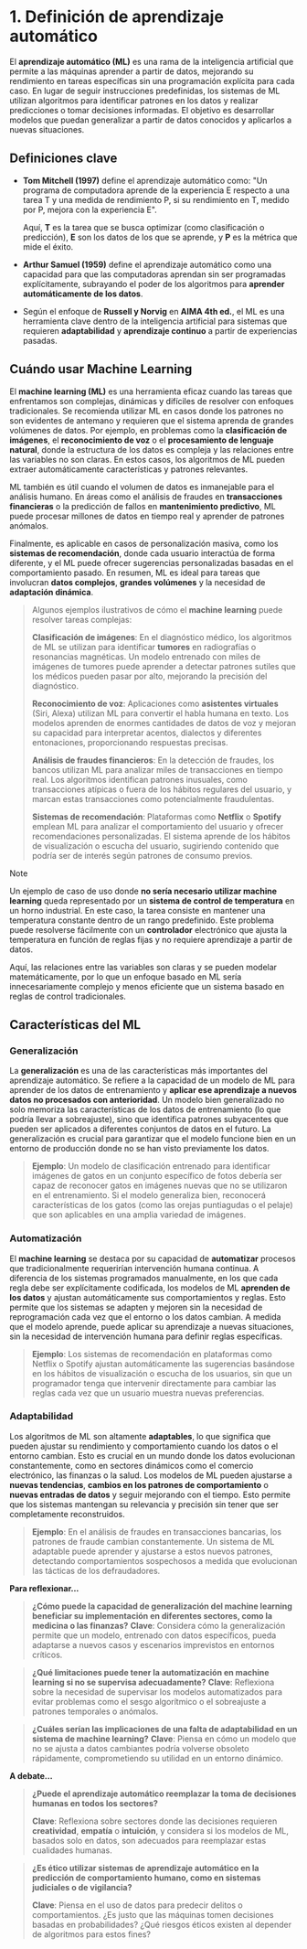 # 1. Definición de aprendizaje automático

El **aprendizaje automático (ML)** es una rama de la inteligencia artificial que permite a las máquinas aprender a partir de datos, mejorando su rendimiento en tareas específicas sin una programación explícita para cada caso. En lugar de seguir instrucciones predefinidas, los sistemas de ML utilizan algoritmos para identificar patrones en los datos y realizar predicciones o tomar decisiones informadas. El objetivo es desarrollar modelos que puedan generalizar a partir de datos conocidos y aplicarlos a nuevas situaciones.

## Definiciones clave

- **Tom Mitchell (1997)** define el aprendizaje automático como: "Un programa de computadora aprende de la experiencia E respecto a una tarea T y una medida de rendimiento P, si su rendimiento en T, medido por P, mejora con la experiencia E".
  
  Aquí, **T** es la tarea que se busca optimizar (como clasificación o predicción), **E** son los datos de los que se aprende, y **P** es la métrica que mide el éxito.

- **Arthur Samuel (1959)** define el aprendizaje automático como una capacidad para que las computadoras aprendan sin ser programadas explícitamente, subrayando el poder de los algoritmos para **aprender automáticamente de los datos**.

- Según el enfoque de **Russell y Norvig** en **AIMA 4th ed.**, el ML es una herramienta clave dentro de la inteligencia artificial para sistemas que requieren **adaptabilidad** y **aprendizaje continuo** a partir de experiencias pasadas.

## Cuándo usar Machine Learning

El **machine learning (ML)** es una herramienta eficaz cuando las tareas que enfrentamos son complejas, dinámicas y difíciles de resolver con enfoques tradicionales. Se recomienda utilizar ML en casos donde los patrones no son evidentes de antemano y requieren que el sistema aprenda de grandes volúmenes de datos. Por ejemplo, en problemas como la **clasificación de imágenes**, el **reconocimiento de voz** o el **procesamiento de lenguaje natural**, donde la estructura de los datos es compleja y las relaciones entre las variables no son claras. En estos casos, los algoritmos de ML pueden extraer automáticamente características y patrones relevantes.

ML también es útil cuando el volumen de datos es inmanejable para el análisis humano. En áreas como el análisis de fraudes en **transacciones financieras** o la predicción de fallos en **mantenimiento predictivo**, ML puede procesar millones de datos en tiempo real y aprender de patrones anómalos. 

Finalmente, es aplicable en casos de personalización masiva, como los **sistemas de recomendación**, donde cada usuario interactúa de forma diferente, y el ML puede ofrecer sugerencias personalizadas basadas en el comportamiento pasado. En resumen, ML es ideal para tareas que involucran **datos complejos**, **grandes volúmenes** y la necesidad de **adaptación dinámica**.

> Algunos ejemplos ilustrativos de cómo el **machine learning** puede resolver tareas complejas:
>
> **Clasificación de imágenes**: En el diagnóstico médico, los algoritmos de ML se utilizan para identificar **tumores** en radiografías o resonancias magnéticas. Un modelo entrenado con miles de imágenes de tumores puede aprender a detectar patrones sutiles que los médicos pueden pasar por alto, mejorando la precisión del diagnóstico.
>
> **Reconocimiento de voz**: Aplicaciones como **asistentes virtuales** (Siri, Alexa) utilizan ML para convertir el habla humana en texto. Los modelos aprenden de enormes cantidades de datos de voz y mejoran su capacidad para interpretar acentos, dialectos y diferentes entonaciones, proporcionando respuestas precisas.
>
> **Análisis de fraudes financieros**: En la detección de fraudes, los bancos utilizan ML para analizar miles de transacciones en tiempo real. Los algoritmos identifican patrones inusuales, como transacciones atípicas o fuera de los hábitos regulares del usuario, y marcan estas transacciones como potencialmente fraudulentas.
>
> **Sistemas de recomendación**: Plataformas como **Netflix** o **Spotify** emplean ML para analizar el comportamiento del usuario y ofrecer recomendaciones personalizadas. El sistema aprende de los hábitos de visualización o escucha del usuario, sugiriendo contenido que podría ser de interés según patrones de consumo previos.

> [!NOTE]
>
> Un ejemplo de caso de uso donde **no sería necesario utilizar machine learning** queda representado por un **sistema de control de temperatura** en un horno industrial. En este caso, la tarea consiste en mantener una temperatura constante dentro de un rango predefinido. Este problema puede resolverse fácilmente con un **controlador** electrónico que ajusta la temperatura en función de reglas fijas y no requiere aprendizaje a partir de datos.
>
> Aquí, las relaciones entre las variables son claras y se pueden modelar matemáticamente, por lo que un enfoque basado en ML sería innecesariamente complejo y menos eficiente que un sistema basado en reglas de control tradicionales.

## Características del ML

### Generalización

La **generalización** es una de las características más importantes del aprendizaje automático. Se refiere a la capacidad de un modelo de ML para aprender de los datos de entrenamiento y **aplicar ese aprendizaje a nuevos datos no procesados con anterioridad**. Un modelo bien generalizado no solo memoriza las características de los datos de entrenamiento (lo que podría llevar a sobreajuste), sino que identifica patrones subyacentes que pueden ser aplicados a diferentes conjuntos de datos en el futuro. La generalización es crucial para garantizar que el modelo funcione bien en un entorno de producción donde no se han visto previamente los datos.

> **Ejemplo**: Un modelo de clasificación entrenado para identificar imágenes de gatos en un conjunto específico de fotos debería ser capaz de reconocer gatos en imágenes nuevas que no se utilizaron en el entrenamiento. Si el modelo generaliza bien, reconocerá características de los gatos (como las orejas puntiagudas o el pelaje) que son aplicables en una amplia variedad de imágenes.

### Automatización

El **machine learning** se destaca por su capacidad de **automatizar** procesos que tradicionalmente requerirían intervención humana continua. A diferencia de los sistemas programados manualmente, en los que cada regla debe ser explícitamente codificada, los modelos de ML **aprenden de los datos** y ajustan automáticamente sus comportamientos y reglas. Esto permite que los sistemas se adapten y mejoren sin la necesidad de reprogramación cada vez que el entorno o los datos cambian. A medida que el modelo aprende, puede aplicar su aprendizaje a nuevas situaciones, sin la necesidad de intervención humana para definir reglas específicas.

> **Ejemplo**: Los sistemas de recomendación en plataformas como Netflix o Spotify ajustan automáticamente las sugerencias basándose en los hábitos de visualización o escucha de los usuarios, sin que un programador tenga que intervenir directamente para cambiar las reglas cada vez que un usuario muestra nuevas preferencias.

### Adaptabilidad

Los algoritmos de ML son altamente **adaptables**, lo que significa que pueden ajustar su rendimiento y comportamiento cuando los datos o el entorno cambian. Esto es crucial en un mundo donde los datos evolucionan constantemente, como en sectores dinámicos como el comercio electrónico, las finanzas o la salud. Los modelos de ML pueden ajustarse a **nuevas tendencias**, **cambios en los patrones de comportamiento** o **nuevas entradas de datos** y seguir mejorando con el tiempo. Esto permite que los sistemas mantengan su relevancia y precisión sin tener que ser completamente reconstruidos.

> **Ejemplo**: En el análisis de fraudes en transacciones bancarias, los patrones de fraude cambian constantemente. Un sistema de ML adaptable puede aprender y ajustarse a estos nuevos patrones, detectando comportamientos sospechosos a medida que evolucionan las tácticas de los defraudadores.

**Para reflexionar...**

> **¿Cómo puede la capacidad de generalización del machine learning beneficiar su implementación en diferentes sectores, como la medicina o las finanzas?**
> **Clave**: Considera cómo la generalización permite que un modelo, entrenado con datos específicos, pueda adaptarse a nuevos casos y escenarios imprevistos en entornos críticos.

> **¿Qué limitaciones puede tener la automatización en machine learning si no se supervisa adecuadamente?**
> **Clave**: Reflexiona sobre la necesidad de supervisar los modelos automatizados para evitar problemas como el sesgo algorítmico o el sobreajuste a patrones temporales o anómalos.

> **¿Cuáles serían las implicaciones de una falta de adaptabilidad en un sistema de machine learning?**
> **Clave**: Piensa en cómo un modelo que no se ajusta a datos cambiantes podría volverse obsoleto rápidamente, comprometiendo su utilidad en un entorno dinámico.

**A debate…**

> **¿Puede el aprendizaje automático reemplazar la toma de decisiones humanas en todos los sectores?**  
>
> **Clave**: Reflexiona sobre sectores donde las decisiones requieren **creatividad**, **empatía** o **intuición**, y considera si los modelos de ML, basados solo en datos, son adecuados para reemplazar estas cualidades humanas.

> **¿Es ético utilizar sistemas de aprendizaje automático en la predicción de comportamiento humano, como en sistemas judiciales o de vigilancia?**
>
> **Clave**: Piensa en el uso de datos para predecir delitos o comportamientos. ¿Es justo que las máquinas tomen decisiones basadas en probabilidades? ¿Qué riesgos éticos existen al depender de algoritmos para estos fines?

